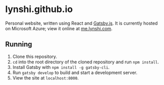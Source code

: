 # lynshi.github.io
Personal website, written using React and [Gatsby.js](https://www.gatsbyjs.org/). It is currently hosted on Microsoft Azure; view it online at [me.lynshi.com](https://me.lynshi.com).

## Running
1. Clone this repository.
2. `cd` into the root directory of the cloned repository and run `npm install`.
3. Install Gatsby with `npm install -g gatsby-cli`.
4. Run `gatsby develop` to build and start a development server.
5. View the site at `localhost:8000`.